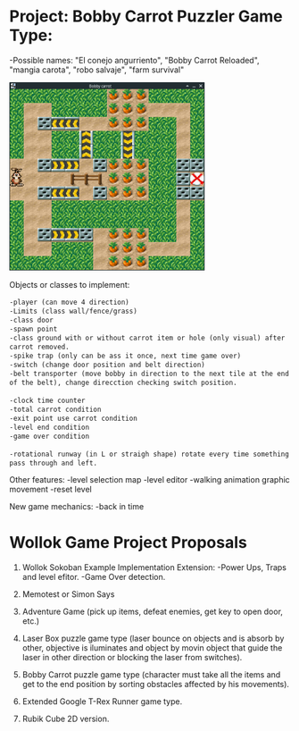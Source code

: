 

# Project: Bobby Carrot Puzzler Game Type:

-Possible names: "El conejo angurriento", "Bobby Carrot Reloaded", "mangia carota", "robo salvaje", "farm survival"

![](assets/levelexample.png)

Objects or classes to implement:

	-player (can move 4 direction)
	-Limits (class wall/fence/grass)
	-class door
	-spawn point
	-class ground with or without carrot item or hole (only visual) after carrot removed.
	-spike trap (only can be ass it once, next time game over)
	-switch (change door position and belt direction)
	-belt transporter (move bobby in direction to the next tile at the end of the belt), change direcction checking switch position.

	-clock time counter
	-total carrot condition
	-exit point use carrot condition
	-level end condition
	-game over condition

	-rotational runway (in L or straigh shape) rotate every time something pass through and left.

 Other features:
	-level selection map
	-level editor
	-walking animation graphic movement
	-reset level

New game mechanics:
	-back in time
 
 
 
 # Wollok Game Project Proposals

1) Wollok Sokoban Example Implementation Extension: 
      -Power Ups, Traps and level efitor.
      -Game Over detection.

2) Memotest or Simon Says

3) Adventure Game (pick up items, defeat enemies, get key to open door, etc.)

4) Laser Box puzzle game type (laser bounce on objects and is absorb by other, objective is iluminates and object by movin object that guide the laser in other direction or blocking the laser from switches).

5) Bobby Carrot puzzle game type (character must take all the items and get to the end position by sorting obstacles affected by his movements).

6) Extended Google T-Rex Runner game type.

7) Rubik Cube 2D version.
